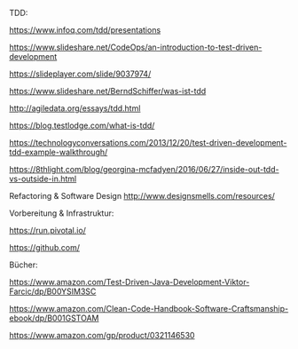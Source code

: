 
TDD:

https://www.infoq.com/tdd/presentations

https://www.slideshare.net/CodeOps/an-introduction-to-test-driven-development

https://slideplayer.com/slide/9037974/

https://www.slideshare.net/BerndSchiffer/was-ist-tdd

http://agiledata.org/essays/tdd.html

https://blog.testlodge.com/what-is-tdd/

https://technologyconversations.com/2013/12/20/test-driven-development-tdd-example-walkthrough/

https://8thlight.com/blog/georgina-mcfadyen/2016/06/27/inside-out-tdd-vs-outside-in.html

Refactoring & Software Design
http://www.designsmells.com/resources/

Vorbereitung & Infrastruktur:

https://run.pivotal.io/

https://github.com/

Bücher:

https://www.amazon.com/Test-Driven-Java-Development-Viktor-Farcic/dp/B00YSIM3SC

https://www.amazon.com/Clean-Code-Handbook-Software-Craftsmanship-ebook/dp/B001GSTOAM

https://www.amazon.com/gp/product/0321146530

